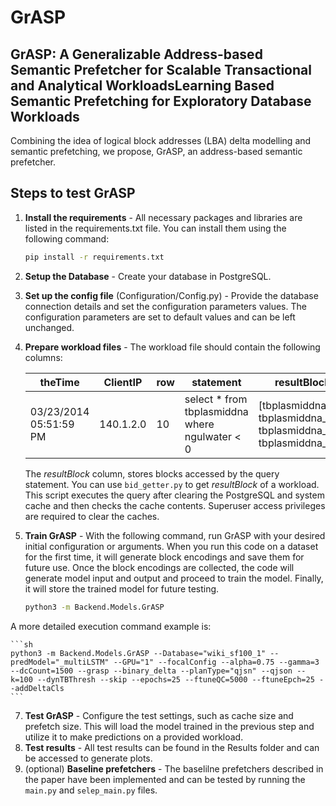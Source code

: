# GrASP

## GrASP: A Generalizable Address-based Semantic Prefetcher for Scalable Transactional and Analytical WorkloadsLearning Based Semantic Prefetching for Exploratory Database Workloads

Combining the idea of logical block addresses (LBA) delta modelling and semantic prefetching, we propose, GrASP, an address-based semantic prefetcher. 



##
## Steps to test GrASP
1. **Install the requirements** - All necessary packages and libraries are listed in the requirements.txt file. You can install them using the following command:
    ```sh
    pip install -r requirements.txt
    ```
2. **Setup the Database** - Create your database in PostgreSQL.
3. **Set up the config file** (Configuration/Config.py) - Provide the database connection details and set the configuration parameters values. The configuration parameters are set to default values and can be left unchanged.
4. **Prepare workload files** - The workload file should contain the following columns:

    | theTime | ClientIP | row | statement | resultBlock |
    | ------ | ------ | ------ | ------ | ------ | 
    03/23/2014 05:51:59 PM|140.1.2.0|10|select * from tbplasmiddna   where ngulwater < 0 |[tbplasmiddna_20, tbplasmiddna_18, tbplasmiddna_17, tbplasmiddna_19]
    
    The _resultBlock_ column, stores blocks accessed by the query statement. You can use `bid_getter.py` to get _resultBlock_ of a workload. This script executes the query after clearing the PostgreSQL and system cache and then checks the cache contents. Superuser access privileges are required to clear the caches.    
6. **Train GrASP** - With the following command, run GrASP with your desired initial configuration or arguments. When you run this code on a dataset for the first time, it will generate block encodings and save them for future use. Once the block encodings are collected, the code will generate model input and output and proceed to train the model. Finally, it will store the trained model for future testing.
    ```sh
    python3 -m Backend.Models.GrASP
    ```
A more detailed execution command example is:

    ```sh
    python3 -m Backend.Models.GrASP --Database="wiki_sf100_1" --predModel="_multiLSTM" --GPU="1" --focalConfig --alpha=0.75 --gamma=3 --dcCount=1500 --grasp --binary_delta --planType="qjsn" --qjson --k=100 --dynTBThresh --skip --epochs=25 --ftuneQC=5000 --ftuneEpch=25 --addDeltaCls
    ```
    
7. **Test GrASP** - Configure the test settings, such as cache size and prefetch size. This will load the model trained in the previous step and utilize it to make predictions on a provided workload.
8. **Test results** - All test results can be found in the Results folder and can be accessed to generate plots.
9. (optional) **Baseline prefetchers** - The baselilne prefetchers described in the paper have been implemented and can be tested by running the `main.py` and `selep_main.py` files.